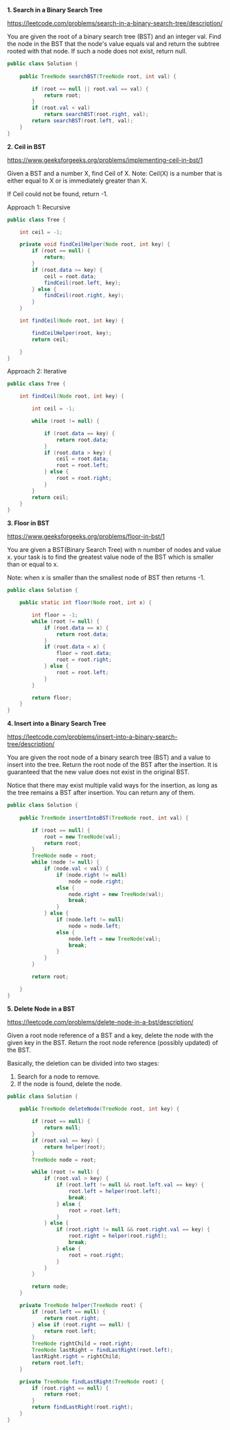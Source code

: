 **1. Search in a Binary Search Tree**

https://leetcode.com/problems/search-in-a-binary-search-tree/description/

You are given the root of a binary search tree (BST) and an integer val.
Find the node in the BST that the node's value equals val and return the subtree rooted with that node. If such a node does not exist, return null.


```java
public class Solution {
	
	public TreeNode searchBST(TreeNode root, int val) {

		if (root == null || root.val == val) {
			return root;
		}
		if (root.val < val)
			return searchBST(root.right, val);
		return searchBST(root.left, val);
	}
}
```

**2. Ceil in BST**

https://www.geeksforgeeks.org/problems/implementing-ceil-in-bst/1

Given a BST and a number X, find Ceil of X.
Note: Ceil(X) is a number that is either equal to X or is immediately greater than X.

If Ceil could not be found, return -1.

Approach 1: Recursive

```java
public class Tree {

	int ceil = -1;

	private void findCeilHelper(Node root, int key) {
		if (root == null) {
			return;
		}
		if (root.data >= key) {
			ceil = root.data;
			findCeil(root.left, key);
		} else {
			findCeil(root.right, key);
		}
	}

	int findCeil(Node root, int key) {

		findCeilHelper(root, key);
		return ceil;

	}
}
```

Approach 2: Iterative

```java
public class Tree {

	int findCeil(Node root, int key) {

		int ceil = -1;

		while (root != null) {

			if (root.data == key) {
				return root.data;
			}
			if (root.data > key) {
				ceil = root.data;
				root = root.left;
			} else {
				root = root.right;
			}
		}
		return ceil;
	}
}
```

**3. Floor in BST**

https://www.geeksforgeeks.org/problems/floor-in-bst/1

You are given a BST(Binary Search Tree) with n number of nodes and value x. your task is to find the greatest value node of the BST which is smaller than or equal to x.

Note: when x is smaller than the smallest node of BST then returns -1.

```java
public class Solution {

	public static int floor(Node root, int x) {

		int floor = -1;
		while (root != null) {
			if (root.data == x) {
				return root.data;
			}
			if (root.data < x) {
				floor = root.data;
				root = root.right;
			} else {
				root = root.left;
			}
		}

		return floor;
	}
}
```



**4. Insert into a Binary Search Tree**


https://leetcode.com/problems/insert-into-a-binary-search-tree/description/

You are given the root node of a binary search tree (BST) and a value to insert into the tree. Return the root node of the BST after the insertion. It is guaranteed that the new value does not exist in the original BST.

Notice that there may exist multiple valid ways for the insertion, as long as the tree remains a BST after insertion. You can return any of them.

```java
public class Solution {
	
	public TreeNode insertIntoBST(TreeNode root, int val) {

		if (root == null) {
			root = new TreeNode(val);
			return root;
		}
		TreeNode node = root;
		while (node != null) {
			if (node.val < val) {
				if (node.right != null)
					node = node.right;
				else {
					node.right = new TreeNode(val);
					break;
				}
			} else {
				if (node.left != null)
					node = node.left;
				else {
					node.left = new TreeNode(val);
					break;
				}
			}
		}

		return root;

	}
}
```

**5. Delete Node in a BST**

https://leetcode.com/problems/delete-node-in-a-bst/description/

Given a root node reference of a BST and a key, delete the node with the given key in the BST. Return the root node reference (possibly updated) of the BST.

Basically, the deletion can be divided into two stages:

1. Search for a node to remove.
2. If the node is found, delete the node.

```java
public class Solution {
	
	public TreeNode deleteNode(TreeNode root, int key) {

		if (root == null) {
			return null;
		}
		if (root.val == key) {
			return helper(root);
		}
		TreeNode node = root;

		while (root != null) {
			if (root.val > key) {
				if (root.left != null && root.left.val == key) {
					root.left = helper(root.left);
					break;
				} else {
					root = root.left;
				}
			} else {
				if (root.right != null && root.right.val == key) {
					root.right = helper(root.right);
					break;
				} else {
					root = root.right;
				}
			}
		}

		return node;
	}

	private TreeNode helper(TreeNode root) {
		if (root.left == null) {
			return root.right;
		} else if (root.right == null) {
			return root.left;
		}
		TreeNode rightChild = root.right;
		TreeNode lastRight = findLastRight(root.left);
		lastRight.right = rightChild;
		return root.left;
	}

	private TreeNode findLastRight(TreeNode root) {
		if (root.right == null) {
			return root;
		}
		return findLastRight(root.right);
	}
}
```